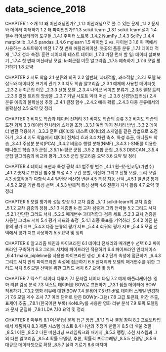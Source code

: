 # data_science_2018
CHAPTER 1 소개 
1.1 왜 머신러닝인가? 
_1.1.1 머신러닝으로 풀 수 있는 문제 
_1.1.2 문제와 데이터 이해하기 
1.2 왜 파이썬인가? 
1.3 scikit-learn 
_1.3.1 scikit-learn 설치 
1.4 필수 라이브러리와 도구들 
_1.4.1 주피터 노트북 
_1.4.2 NumPy 
_1.4.3 SciPy 
_1.4.4 matplotlib 
_1.4.5 pandas 
_1.4.6 mglearn 
1.5 파이썬 2 vs. 파이썬 3 
1.6 이 책에서 사용하는 소프트웨어 버전 
1.7 첫 번째 애플리케이션: 붓꽃의 품종 분류 
_1.7.1 데이터 적재 
_1.7.2 성과 측정: 훈련 데이터와 테스트 데이터 
_1.7.3 가장 먼저 할 일: 데이터 살펴보기 
_1.7.4 첫 번째 머신러닝 모델: k-최근접 이웃 알고리즘 
_1.7.5 예측하기 
_1.7.6 모델 평가하기 
1.8 요약 

CHAPTER 2 지도 학습 
2.1 분류와 회귀 
2.2 일반화, 과대적합, 과소적합 
_2.2.1 모델 복잡도와 데이터셋 크기의 관계 
2.3 지도 학습 알고리즘 
_2.3.1 예제에 사용할 데이터셋 
_2.3.2 k-최근접 이웃 
_2.3.3 선형 모델 
_2.3.4 나이브 베이즈 분류기 
_2.3.5 결정 트리 
_2.3.6 결정 트리의 앙상블 
_2.3.7 커널 서포트 벡터 머신 
_2.3.8 신경망(딥러닝) 
2.4 분류 예측의 불확실성 추정 
_2.4.1 결정 함수 
_2.4.2 예측 확률 
_2.4.3 다중 분류에서의 불확실성 
2.5 요약 및 정리 

CHAPTER 3 비지도 학습과 데이터 전처리 
3.1 비지도 학습의 종류 
3.2 비지도 학습의 도전 과제 
3.3 데이터 전처리와 스케일 조정 
_3.3.1 여러 가지 전처리 방법 
_3.3.2 데이터 변환 적용하기 
_3.3.3 훈련 데이터와 테스트 데이터의 스케일을 같은 방법으로 조정하기 
_3.3.4 지도 학습에서 데이터 전처리 효과 
3.4 차원 축소, 특성 추출, 매니폴드 학습 
_3.4.1 주성분 분석(PCA) 
_3.4.2 비음수 행렬 분해(NMF) 
_3.4.3 t-SNE를 이용한 매니폴드 학습 
3.5 군집 
_3.5.1 k-평균 군집 
_3.5.2 병합 군집 
_3.5.3 DBSCAN 
_3.5.4 군집 알고리즘의 비교와 평가 
_3.5.5 군집 알고리즘 요약 
3.6 요약 및 정리 

CHAPTER 4 데이터 표현과 특성 공학 
4.1 범주형 변수 
_4.1.1 원-핫-인코딩(가변수) 
_4.1.2 숫자로 표현된 범주형 특성 
4.2 구간 분할, 이산화 그리고 선형 모델, 트리 모델 
4.3 상호작용과 다항식 
4.4 일변량 비선형 변환 
4.5 특성 자동 선택 
_4.5.1 일변량 통계 
_4.5.2 모델 기반 특성 선택 
_4.5.3 반복적 특성 선택 
4.6 전문가 지식 활용 
4.7 요약 및 정리 

CHAPTER 5 모델 평가와 성능 향상 
5.1 교차 검증 
_5.1.1 scikit-learn의 교차 검증 
_5.1.2 교차 검증의 장점 
_5.1.3 계층별 k-겹 교차 검증과 그외 전략들 
5.2 그리드 서치 
_5.2.1 간단한 그리드 서치 
_5.2.2 매개변수 과대적합과 검증 세트 
_5.2.3 교차 검증을 사용한 그리드 서치 
5.4 평가 지표와 측정 
_5.4.1 최종 목표를 기억하라 
_5.4.2 이진 분류의 평가 지표 
_5.4.3 다중 분류의 평가 지표 
_5.4.4 회귀의 평가 지표 
_5.4.5 모델 선택에서 평가 지표 사용하기 
5.5 요약 및 정리 

CHAPTER 6 알고리즘 체인과 파이프라인 
6.1 데이터 전처리와 매개변수 선택 
6.2 파이프라인 구축하기 
6.3 그리드 서치에 파이프라인 적용하기 
6.4 파이프라인 인터페이스 
_6.4.1 make_pipleline을 사용한 파이프라인 생성 
_6.4.2 단계 속성에 접근하기 
_6.4.3 그리드 서치 안의 파이프라인 속성에 접근하기 
6.5 전처리와 모델의 매개변수를 위한 그리드 서치 
6.6 모델 선택을 위한 그리드 서치 
6.7 요약 및 정리 

CHAPTER 7 텍스트 데이터 다루기 
7.1 문자열 데이터 타입 
7.2 예제 애플리케이션: 영화 리뷰 감성 분석 
7.3 텍스트 데이터를 BOW로 표현하기 
_7.3.1 샘플 데이터에 BOW 적용하기 
_7.3.2 영화 리뷰에 대한 BOW 
7.4 불용어 
7.5 tf?idf로 데이터 스케일 변경하기 
7.6 모델 계수 조사 
7.7 여러 단어로 만든 BOW(n-그램) 
7.8 고급 토큰화, 어간 추출, 표제어 추출 
_7.8.1 (한국어판 부록) KoNLPy를 사용한 영화 리뷰 분석 
7.9 토픽 모델링과 문서 군집화 
_7.9.1 LDA 
7.10 요약 및 정리 

CHAPTER 8 마무리 
8.1 머신러닝 문제 접근 방법 
_8.1.1 의사 결정 참여 
8.2 프로토타입에서 제품까지 
8.3 제품 시스템 테스트 
8.4 나만의 추정기 만들기 
8.5 더 배울 것들 
_8.5.1 이론 
_8.5.2 다른 머신러닝 프레임워크와 패키지 
_8.5.3 랭킹, 추천 시스템과 그 외 다른 알고리즘 
_8.5.4 확률 모델링, 추론, 확률적 프로그래밍 
_8.5.5 신경망 
_8.5.6 대규모 데이터셋으로 확장 
_8.5.7 실력 기르기 
8.6 마치며
